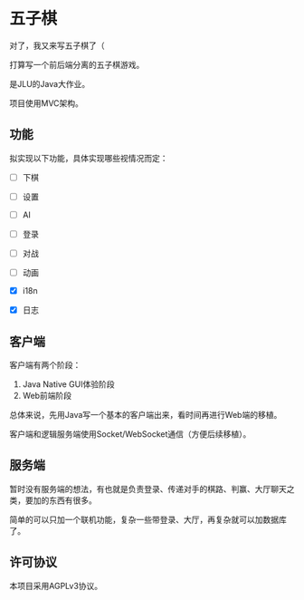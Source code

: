 # 五子棋

对了，我又来写五子棋了（

打算写一个前后端分离的五子棋游戏。

是JLU的Java大作业。

项目使用MVC架构。

## 功能

拟实现以下功能，具体实现哪些视情况而定：

- [ ] 下棋
- [ ] 设置
- [ ] AI
- [ ] 登录
- [ ] 对战
- [ ] 动画

- [X] i18n
- [X] 日志

## 客户端

客户端有两个阶段：

1. Java Native GUI体验阶段
2. Web前端阶段

总体来说，先用Java写一个基本的客户端出来，看时间再进行Web端的移植。

客户端和逻辑服务端使用Socket/WebSocket通信（方便后续移植）。

## 服务端

暂时没有服务端的想法，有也就是负责登录、传递对手的棋路、判赢、大厅聊天之类，要加的东西有很多。

简单的可以只加一个联机功能，复杂一些带登录、大厅，再复杂就可以加数据库了。

## 许可协议

本项目采用AGPLv3协议。